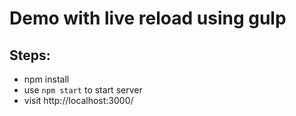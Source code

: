 # Demo with live reload using gulp

## Steps:
- npm install
- use `npm start` to start server
- visit http://localhost:3000/
